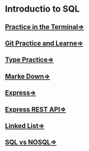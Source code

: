 # Introductio to SQL 





##  [Practice in the Terminal=>](terminal.md)

##  [Git Practice and Learne=>](GitPractice.md)
##  [Type Practice=>](typepractice.md)
##  [Marke Down=>](marke.md)
## [Express=>](express.md)
## [Express REST API=>](Es6.md)
## [Linked List=>](LinkedList.md)
## [SQL vs NOSQL=>](sql1.md)


